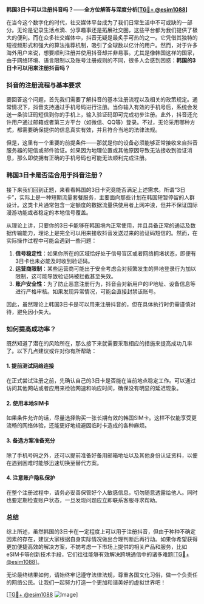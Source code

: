 **韩国3日卡可以注册抖音吗？——全方位解答与深度分析[[TG💪+ @esim1088](https://t.me/s/esim1088)]**

在当今这个数字化的时代，社交媒体平台成为了我们日常生活中不可或缺的一部分。无论是记录生活点滴、分享趣事还是拓展社交圈，这些平台都为我们提供了极大的便利。而在众多社交媒体中，抖音无疑是最炙手可热的之一。它凭借其独特的短视频形式和强大的算法推荐机制，吸引了全球数以亿计的用户。然而，对于许多海外用户来说，想要顺利注册并使用抖音却并非易事。尤其是像韩国这样的国家，由于网络环境、语言限制以及账号注册规则的不同，很多人会感到困惑：**韩国的3日卡可以用来注册抖音吗？**

### 抖音的注册流程与基本要求

要回答这个问题，首先我们需要了解抖音的基本注册流程以及相关的政策规定。通常情况下，抖音支持通过手机号码进行注册。当你输入有效的手机号后，系统会发送一条验证码短信到你的手机上，输入验证码即可完成初步注册。此外，抖音还允许用户通过邮箱或者第三方平台（如微信、QQ等）登录。不过，无论采用哪种方式，都需要确保提供的信息真实有效，并且符合当地的法律法规。

但是，这里有一个重要的前提条件——那就是你的设备必须能够正常接收来自抖音服务器的短信或邮件验证。如果因为地理位置或其他原因导致无法接收到验证消息，那么即使拥有正确的手机号码也可能无法顺利完成注册。

### 韩国3日卡是否适合用于抖音注册？

接下来我们回到正题，来看看韩国的3日卡究竟能否满足上述需求。所谓“3日卡”，实际上是一种短期流量套餐服务，主要面向那些计划在韩国短暂停留的人群设计。这类卡片通常包含一定额度的数据流量供使用者上网冲浪，但并不保证国际漫游功能或者稳定的本地信号覆盖。

从理论上讲，只要你的3日卡能够在韩国境内正常使用，并且具备正常的通话及数据传输能力，理论上是完全可以用来接收抖音发送过来的验证码短信的。然而，在实际操作过程中可能会遇到一些问题：

1. **信号稳定性**：如果你所在的区域恰好处于信号盲区或者网络拥堵状态，即便有3日卡也未必能及时收到验证码。
2. **运营商限制**：某些运营商可能出于安全考虑会对频繁发生的异地登录行为加以限制，这可能导致验证码被拦截甚至失效。
3. **账户安全性**：为了防止恶意注册行为，抖音会对新用户的IP地址、设备信息等进行严格审核。如果发现异常情况，可能会直接封禁该账号。

因此，虽然理论上韩国3日卡是可以用来注册抖音的，但在具体执行时仍需谨慎对待，避免因小失大。

### 如何提高成功率？

既然知道了潜在的风险所在，那么接下来就需要采取相应的措施来提高成功几率了。以下几点建议或许对你有所帮助：

#### 1. 提前测试网络连接
在正式尝试注册之前，先确认自己的3日卡是否能在当前地点稳定工作。可以通过访问其他网站或者应用来检验网速和响应时间，确保没有明显的延迟现象。

#### 2. 使用本地SIM卡
如果条件允许的话，尽量选择购买一张长期有效的韩国SIM卡。这样不仅能享受更流畅的网络体验，还能更好地规避因临时卡造成的各种麻烦。

#### 3. 备选方案准备充分
除了手机号码之外，还可以提前准备好备用邮箱地址以及其他身份认证资料，以便在遇到困难时能够迅速切换至替代方案。

#### 4. 注意账户隐私保护
在整个注册过程中，请务必妥善保管好个人敏感信息，切勿随意透露给他人。同时也要定期检查账户状态，一旦发现问题应立即联系客服寻求帮助。

### 总结

综上所述，虽然韩国的3日卡在一定程度上可以用于注册抖音，但由于种种不确定因素的存在，建议大家根据自身实际情况做出合理判断后再行动。如果你希望获得更加便捷高效的解决方案，不妨考虑一下市场上提供的相关产品和服务，比如eSIM卡等创新技术手段，它们往往能够有效解决跨境通信中的诸多难题[[TG💪+ @esim1088](https://t.me/s/esim1088)]。

无论最终结果如何，请始终牢记遵守法律法规，尊重各国文化习俗，做一个负责任的网络公民。让我们一起努力打造一个更加和谐美好的虚拟世界吧！

[[TG💪+ @esim1088](https://t.me/s/esim1088) ![Image](https://i.postimg.cc/4NQfJmqS/Snipaste-2025-05-13-00-14-12.png)]